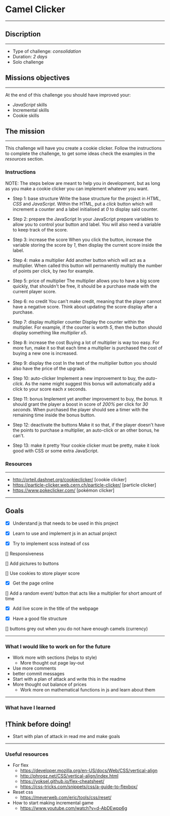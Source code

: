 # Camel Clicker 

---
## Discription

---

* Type of challenge: *consolidation* 
* Duration: *2 days* 
* Solo challenge

## Missions objectives

---

At the end of this challenge you should have improved your:

* *JavaScript* skills
* Incremental skills
* Cookie skills


## The mission

---

This challenge will have you create a cookie clicker.
Follow the instructions to complete the challenge, to get some ideas check the
examples in the _resources_ section.

### Instructions

NOTE: The steps below are meant to help you in development, but as long as you
make a cookie clicker you can implement whatever you want.

* Step 1: base structure
Write the base structure for the project in *HTML*, *CSS* and *JavaScript*.
Within the HTML, put a _click_ button which will increment a counter and a label
initialised at _0_ to display said counter.

* Step 2: prepare the JavaScript
In your JavaScript prepare variables to allow you to control your button and
label. You will also need a variable to keep track of the score.

* Step 3: increase the score
When you click the button, increase the variable storing the score by _1_, then
display the current score inside the label.

* Step 4: make a multiplier
Add another button which will act as a multiplier. When called this button will
permanently multiply the number of points per click, by _two_ for example.

* Step 5: price of multiplier
The multiplier allows you to have a big score quickly, that shouldn't be free,
it should be a purchase made with the current player score.

* Step 6: no credit
You can't make credit, meaning that the player cannot have a negative score.
Think about updating the score display after a purchase.

* Step 7: display multiplier counter
Display the counter within the multiplier. For example, if the counter is worth
_5_, then the button should display something like _multiplier x5_.

* Step 8: increase the cost
Buying a lot of multiplier is way too easy. For more fun, make it so that each
time a multiplier is purchased the cost of buying a new one is increased.

* Step 9: display the cost
In the text of the multiplier button you should also have the price of the
upgrade.

* Step 10: auto-clicker
Implement a new improvement to buy, the _auto-click_. As the name might suggest
this bonus will automatically add a click to your score each _x_ seconds.

* Step 11: bonus
Implement yet another improvement to buy, the _bonus_. It should grant the
player a boost in score of _200%_ per click for _30 seconds_. When purchased the
player should see a timer with the remaining time inside the bonus button.

* Step 12: deactivate the buttons
Make it so that, if the player doesn't have the points to purchase a multiplier,
an auto-click or an other bonus, he can't.

* Step 13: make it pretty
Your cookie clicker must be pretty, make it look good with CSS or some extra
JavaScript.

### Resources

---

* http://orteil.dashnet.org/cookieclicker/ [cookie clicker]
* https://particle-clicker.web.cern.ch/particle-clicker/ [particle clicker]
* https://www.pokeclicker.com/ [pokémon clicker]

---
## Goals

- [x] Understand js that needs to be used in this project

- [x] Learn to use and implement js in an actual project

- [x] Try to implement scss instead of css

[] Responsiveness

[] Add pictures to buttons

[] Use cookies to store player score

- [x] Get the page online

[] Add a random event/ button that acts like a multiplier for short amount of time

- [x] Add live score in the title of the webpage

- [x] Have a good file structure

[] buttons grey out when you do not have enough camels (currency)

---
### What I would like to work on for the future

* Work more with sections (helps to style)
  * More thought out page lay-out
* Use more comments
* better commit messages
* Start with a plan of attack and write this in the readme
* More thought out balance of prices
  * Work more on mathematical functions in js and learn about them
---
### What have I learned

## !Think before doing!
* Start with plan of attack in read me and make goals

---

### Useful resources
* For flex
  * https://developer.mozilla.org/en-US/docs/Web/CSS/vertical-align
  * http://phrogz.net/CSS/vertical-align/index.html
  * https://yoksel.github.io/flex-cheatsheet/
  * https://css-tricks.com/snippets/css/a-guide-to-flexbox/
* Reset css
  * https://meyerweb.com/eric/tools/css/reset/
* How to start making incremental game
  * https://www.youtube.com/watch?v=d-AbDEwpp6g